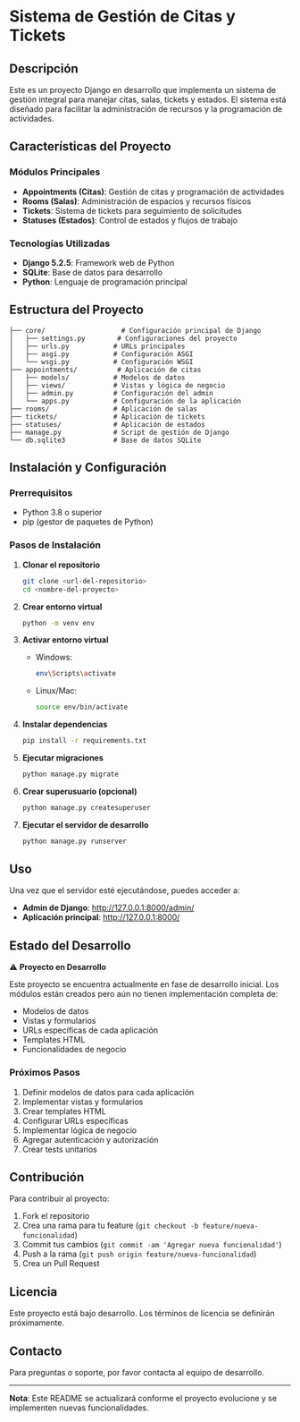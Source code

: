 # Sistema de Gestión de Citas y Tickets

## Descripción

Este es un proyecto Django en desarrollo que implementa un sistema de gestión integral para manejar citas, salas, tickets y estados. El sistema está diseñado para facilitar la administración de recursos y la programación de actividades.

## Características del Proyecto

### Módulos Principales

- **Appointments (Citas)**: Gestión de citas y programación de actividades
- **Rooms (Salas)**: Administración de espacios y recursos físicos
- **Tickets**: Sistema de tickets para seguimiento de solicitudes
- **Statuses (Estados)**: Control de estados y flujos de trabajo

### Tecnologías Utilizadas

- **Django 5.2.5**: Framework web de Python
- **SQLite**: Base de datos para desarrollo
- **Python**: Lenguaje de programación principal

## Estructura del Proyecto

```
├── core/                   # Configuración principal de Django
│   ├── settings.py        # Configuraciones del proyecto
│   ├── urls.py           # URLs principales
│   ├── asgi.py           # Configuración ASGI
│   └── wsgi.py           # Configuración WSGI
├── appointments/          # Aplicación de citas
│   ├── models/           # Modelos de datos
│   ├── views/            # Vistas y lógica de negocio
│   ├── admin.py          # Configuración del admin
│   └── apps.py           # Configuración de la aplicación
├── rooms/                # Aplicación de salas
├── tickets/              # Aplicación de tickets
├── statuses/             # Aplicación de estados
├── manage.py             # Script de gestión de Django
└── db.sqlite3            # Base de datos SQLite
```

## Instalación y Configuración

### Prerrequisitos

- Python 3.8 o superior
- pip (gestor de paquetes de Python)

### Pasos de Instalación

1. **Clonar el repositorio**
   ```bash
   git clone <url-del-repositorio>
   cd <nombre-del-proyecto>
   ```

2. **Crear entorno virtual**
   ```bash
   python -m venv env
   ```

3. **Activar entorno virtual**
   - Windows:
     ```bash
     env\Scripts\activate
     ```
   - Linux/Mac:
     ```bash
     source env/bin/activate
     ```

4. **Instalar dependencias**
   ```bash
   pip install -r requirements.txt
   ```

5. **Ejecutar migraciones**
   ```bash
   python manage.py migrate
   ```

6. **Crear superusuario (opcional)**
   ```bash
   python manage.py createsuperuser
   ```

7. **Ejecutar el servidor de desarrollo**
   ```bash
   python manage.py runserver
   ```

## Uso

Una vez que el servidor esté ejecutándose, puedes acceder a:

- **Admin de Django**: http://127.0.0.1:8000/admin/
- **Aplicación principal**: http://127.0.0.1:8000/

## Estado del Desarrollo

⚠️ **Proyecto en Desarrollo**

Este proyecto se encuentra actualmente en fase de desarrollo inicial. Los módulos están creados pero aún no tienen implementación completa de:

- Modelos de datos
- Vistas y formularios
- URLs específicas de cada aplicación
- Templates HTML
- Funcionalidades de negocio

### Próximos Pasos

1. Definir modelos de datos para cada aplicación
2. Implementar vistas y formularios
3. Crear templates HTML
4. Configurar URLs específicas
5. Implementar lógica de negocio
6. Agregar autenticación y autorización
7. Crear tests unitarios

## Contribución

Para contribuir al proyecto:

1. Fork el repositorio
2. Crea una rama para tu feature (`git checkout -b feature/nueva-funcionalidad`)
3. Commit tus cambios (`git commit -am 'Agregar nueva funcionalidad'`)
4. Push a la rama (`git push origin feature/nueva-funcionalidad`)
5. Crea un Pull Request

## Licencia

Este proyecto está bajo desarrollo. Los términos de licencia se definirán próximamente.

## Contacto

Para preguntas o soporte, por favor contacta al equipo de desarrollo.

---

**Nota**: Este README se actualizará conforme el proyecto evolucione y se implementen nuevas funcionalidades.
